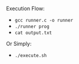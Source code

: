 Execution Flow:
- `gcc runner.c -o runner`
- `./runner prog`
- `cat output.txt`

Or Simply:
- `./execute.sh`